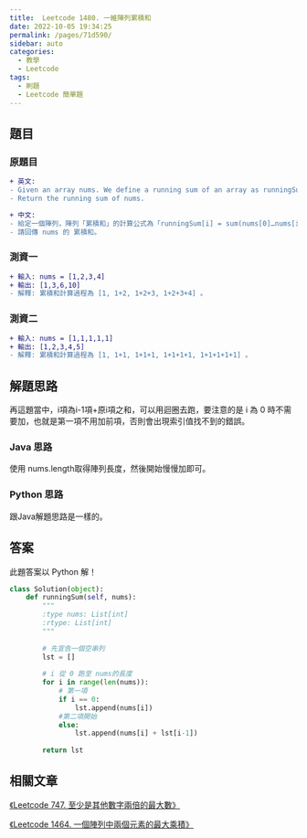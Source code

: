 ```yaml
---
title:  Leetcode 1480. 一維陣列累積和
date: 2022-10-05 19:34:25
permalink: /pages/71d590/
sidebar: auto
categories:
  - 教學
  - Leetcode
tags:
  - 刷題
  - Leetcode 簡單題
---
```


## 題目

### 原題目
```diff
+ 英文:
- Given an array nums. We define a running sum of an array as runningSum[i] = sum(nums[0]…nums[i]).
- Return the running sum of nums.

+ 中文:
- 給定一個陣列，陣列「累積和」的計算公式為「runningSum[i] = sum(nums[0]…nums[i]) 」。
- 請回傳 nums 的 累積和。
```

### 測資一

```diff
+ 輸入: nums = [1,2,3,4]
+ 輸出: [1,3,6,10]
- 解釋: 累積和計算過程為 [1, 1+2, 1+2+3, 1+2+3+4] 。
```

### 測資二

```diff
+ 輸入: nums = [1,1,1,1,1]
+ 輸出: [1,2,3,4,5]
- 解釋: 累積和計算過程為 [1, 1+1, 1+1+1, 1+1+1+1, 1+1+1+1+1] 。
```

## 解題思路
再這題當中，i項為i-1項+原i項之和，可以用迴圈去跑，要注意的是 i 為 0 時不需要加，也就是第一項不用加前項，否則會出現索引值找不到的錯誤。

### Java 思路
使用 nums.length取得陣列長度，然後開始慢慢加即可。

### Python 思路
跟Java解題思路是一樣的。

## 答案
此題答案以 Python 解！
```Python
class Solution(object):
    def runningSum(self, nums):
        """
        :type nums: List[int]
        :rtype: List[int]
        """
        
        # 先宣告一個空串列
        lst = []
        
        # i 從 0 跑至 nums的長度
        for i in range(len(nums)):
            # 第一項
            if i == 0:
                lst.append(nums[i])
            #第二項開始
            else:
                lst.append(nums[i] + lst[i-1])
                
        return lst
```

## 相關文章

[《Leetcode 747. 至少是其他數字兩倍的最大數》](/pages/44a4b6/)

[《Leetcode 1464. 一個陣列中兩個元素的最大乘積》](/pages/a0b856/)
